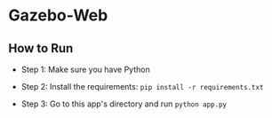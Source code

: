# Gazebo-Web
## How to Run

- Step 1: Make sure you have Python

- Step 2: Install the requirements: `pip install -r requirements.txt`

- Step 3: Go to this app's directory and run `python app.py`
